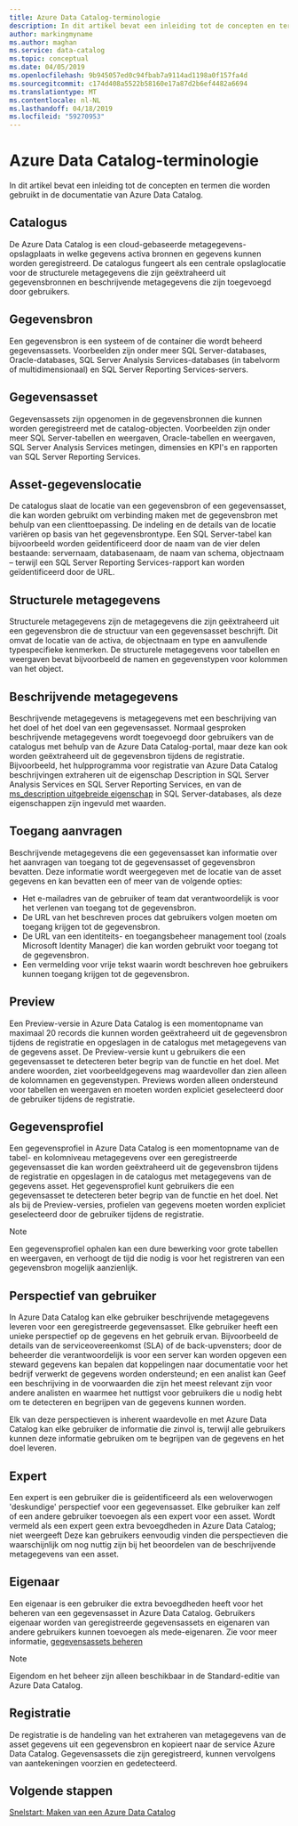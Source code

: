 ```yaml
---
title: Azure Data Catalog-terminologie
description: In dit artikel bevat een inleiding tot de concepten en termen die worden gebruikt in de documentatie van Azure Data Catalog.
author: markingmyname
ms.author: maghan
ms.service: data-catalog
ms.topic: conceptual
ms.date: 04/05/2019
ms.openlocfilehash: 9b945057ed0c94fbab7a9114ad1198a0f157fa4d
ms.sourcegitcommit: c174d408a5522b58160e17a87d2b6ef4482a6694
ms.translationtype: MT
ms.contentlocale: nl-NL
ms.lasthandoff: 04/18/2019
ms.locfileid: "59270953"
---
```

# <a name="azure-data-catalog-terminology"></a>Azure Data Catalog-terminologie

In dit artikel bevat een inleiding tot de concepten en termen die worden gebruikt in de documentatie van Azure Data Catalog.

## <a name="catalog"></a>Catalogus

De Azure Data Catalog is een cloud-gebaseerde metagegevens-opslagplaats in welke gegevens activa bronnen en gegevens kunnen worden geregistreerd. De catalogus fungeert als een centrale opslaglocatie voor de structurele metagegevens die zijn geëxtraheerd uit gegevensbronnen en beschrijvende metagegevens die zijn toegevoegd door gebruikers.

## <a name="data-source"></a>Gegevensbron

Een gegevensbron is een systeem of de container die wordt beheerd gegevensassets. Voorbeelden zijn onder meer SQL Server-databases, Oracle-databases, SQL Server Analysis Services-databases (in tabelvorm of multidimensionaal) en SQL Server Reporting Services-servers.

## <a name="data-asset"></a>Gegevensasset

Gegevensassets zijn opgenomen in de gegevensbronnen die kunnen worden geregistreerd met de catalog-objecten. Voorbeelden zijn onder meer SQL Server-tabellen en weergaven, Oracle-tabellen en weergaven, SQL Server Analysis Services metingen, dimensies en KPI's en rapporten van SQL Server Reporting Services.

## <a name="data-asset-location"></a>Asset-gegevenslocatie

De catalogus slaat de locatie van een gegevensbron of een gegevensasset, die kan worden gebruikt om verbinding maken met de gegevensbron met behulp van een clienttoepassing. De indeling en de details van de locatie variëren op basis van het gegevensbrontype. Een SQL Server-tabel kan bijvoorbeeld worden geïdentificeerd door de naam van de vier delen bestaande: servernaam, databasenaam, de naam van schema, objectnaam – terwijl een SQL Server Reporting Services-rapport kan worden geïdentificeerd door de URL.

## <a name="structural-metadata"></a>Structurele metagegevens

Structurele metagegevens zijn de metagegevens die zijn geëxtraheerd uit een gegevensbron die de structuur van een gegevensasset beschrijft. Dit omvat de locatie van de activa, de objectnaam en type en aanvullende typespecifieke kenmerken. De structurele metagegevens voor tabellen en weergaven bevat bijvoorbeeld de namen en gegevenstypen voor kolommen van het object.

## <a name="descriptive-metadata"></a>Beschrijvende metagegevens

Beschrijvende metagegevens is metagegevens met een beschrijving van het doel of het doel van een gegevensasset. Normaal gesproken beschrijvende metagegevens wordt toegevoegd door gebruikers van de catalogus met behulp van de Azure Data Catalog-portal, maar deze kan ook worden geëxtraheerd uit de gegevensbron tijdens de registratie. Bijvoorbeeld, het hulpprogramma voor registratie van Azure Data Catalog beschrijvingen extraheren uit de eigenschap Description in SQL Server Analysis Services en SQL Server Reporting Services, en van de [ms_description uitgebreide eigenschap](https://technet.microsoft.com/library/ms190243.aspx) in SQL Server-databases, als deze eigenschappen zijn ingevuld met waarden.

## <a name="request-access"></a>Toegang aanvragen

Beschrijvende metagegevens die een gegevensasset kan informatie over het aanvragen van toegang tot de gegevensasset of gegevensbron bevatten. Deze informatie wordt weergegeven met de locatie van de asset gegevens en kan bevatten een of meer van de volgende opties:

* Het e-mailadres van de gebruiker of team dat verantwoordelijk is voor het verlenen van toegang tot de gegevensbron.
* De URL van het beschreven proces dat gebruikers volgen moeten om toegang krijgen tot de gegevensbron.
* De URL van een identiteits- en toegangsbeheer management tool (zoals Microsoft Identity Manager) die kan worden gebruikt voor toegang tot de gegevensbron.
* Een vermelding voor vrije tekst waarin wordt beschreven hoe gebruikers kunnen toegang krijgen tot de gegevensbron.

## <a name="preview"></a>Preview

Een Preview-versie in Azure Data Catalog is een momentopname van maximaal 20 records die kunnen worden geëxtraheerd uit de gegevensbron tijdens de registratie en opgeslagen in de catalogus met metagegevens van de gegevens asset. De Preview-versie kunt u gebruikers die een gegevensasset te detecteren beter begrip van de functie en het doel. Met andere woorden, ziet voorbeeldgegevens mag waardevoller dan zien alleen de kolomnamen en gegevenstypen.
Previews worden alleen ondersteund voor tabellen en weergaven en moeten worden expliciet geselecteerd door de gebruiker tijdens de registratie.

## <a name="data-profile"></a>Gegevensprofiel

Een gegevensprofiel in Azure Data Catalog is een momentopname van de tabel- en kolomniveau metagegevens over een geregistreerde gegevensasset die kan worden geëxtraheerd uit de gegevensbron tijdens de registratie en opgeslagen in de catalogus met metagegevens van de gegevens asset. Het gegevensprofiel kunt gebruikers die een gegevensasset te detecteren beter begrip van de functie en het doel. Net als bij de Preview-versies, profielen van gegevens moeten worden expliciet geselecteerd door de gebruiker tijdens de registratie.

> [!NOTE]
> Een gegevensprofiel ophalen kan een dure bewerking voor grote tabellen en weergaven, en verhoogt de tijd die nodig is voor het registreren van een gegevensbron mogelijk aanzienlijk.


## <a name="user-perspective"></a>Perspectief van gebruiker

In Azure Data Catalog kan elke gebruiker beschrijvende metagegevens leveren voor een geregistreerde gegevensasset. Elke gebruiker heeft een unieke perspectief op de gegevens en het gebruik ervan. Bijvoorbeeld de details van de serviceovereenkomst (SLA) of de back-upvensters; door de beheerder die verantwoordelijk is voor een server kan worden opgeven een steward gegevens kan bepalen dat koppelingen naar documentatie voor het bedrijf verwerkt de gegevens worden ondersteund; en een analist kan Geef een beschrijving in de voorwaarden die zijn het meest relevant zijn voor andere analisten en waarmee het nuttigst voor gebruikers die u nodig hebt om te detecteren en begrijpen van de gegevens kunnen worden.

Elk van deze perspectieven is inherent waardevolle en met Azure Data Catalog kan elke gebruiker de informatie die zinvol is, terwijl alle gebruikers kunnen deze informatie gebruiken om te begrijpen van de gegevens en het doel leveren.

## <a name="expert"></a>Expert

Een expert is een gebruiker die is geïdentificeerd als een weloverwogen 'deskundige' perspectief voor een gegevensasset. Elke gebruiker kan zelf of een andere gebruiker toevoegen als een expert voor een asset. Wordt vermeld als een expert geen extra bevoegdheden in Azure Data Catalog; niet weergeeft Deze kan gebruikers eenvoudig vinden die perspectieven die waarschijnlijk om nog nuttig zijn bij het beoordelen van de beschrijvende metagegevens van een asset.

## <a name="owner"></a>Eigenaar

Een eigenaar is een gebruiker die extra bevoegdheden heeft voor het beheren van een gegevensasset in Azure Data Catalog. Gebruikers eigenaar worden van geregistreerde gegevensassets en eigenaren van andere gebruikers kunnen toevoegen als mede-eigenaren. Zie voor meer informatie, [gegevensassets beheren](data-catalog-how-to-manage.md)  

> [!NOTE]
> Eigendom en het beheer zijn alleen beschikbaar in de Standard-editie van Azure Data Catalog.

## <a name="registration"></a>Registratie

De registratie is de handeling van het extraheren van metagegevens van de asset gegevens uit een gegevensbron en kopieert naar de service Azure Data Catalog. Gegevensassets die zijn geregistreerd, kunnen vervolgens van aantekeningen voorzien en gedetecteerd.

## <a name="next-steps"></a>Volgende stappen

[Snelstart: Maken van een Azure Data Catalog](data-catalog-get-started.md) 
